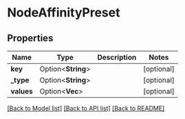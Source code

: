 # NodeAffinityPreset

## Properties

Name | Type | Description | Notes
------------ | ------------- | ------------- | -------------
**key** | Option<**String**> |  | [optional]
**_type** | Option<**String**> |  | [optional]
**values** | Option<**Vec<String>**> |  | [optional]

[[Back to Model list]](../README.md#documentation-for-models) [[Back to API list]](../README.md#documentation-for-api-endpoints) [[Back to README]](../README.md)


